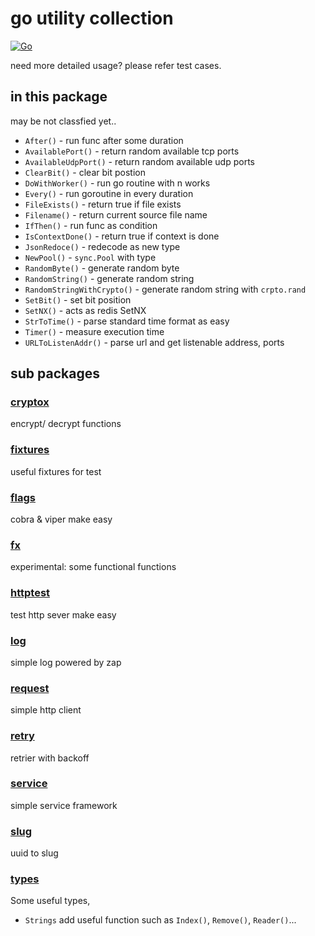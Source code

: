 # go utility collection

[![Go](https://github.com/whitekid/goxp/actions/workflows/go.yml/badge.svg)](https://github.com/whitekid/goxp/actions/workflows/go.yml)

need more detailed usage? please refer test cases.

## in this package

may be not classfied yet..

- `After()` - run func after some duration
- `AvailablePort()` - return random available tcp ports
- `AvailableUdpPort()` - return random available udp ports
- `ClearBit()` - clear bit postion
- `DoWithWorker()` - run go routine with n works
- `Every()` - run goroutine in every duration
- `FileExists()` - return true if file exists
- `Filename()` - return current source file name
- `IfThen()` - run func as condition
- `IsContextDone()` - return true if context is done
- `JsonRedoce()` - redecode as new type
- `NewPool()` - `sync.Pool` with type
- `RandomByte()` - generate random byte
- `RandomString()` - generate random string
- `RandomStringWithCrypto()` - generate random string with `crpto.rand`
- `SetBit()` - set bit position
- `SetNX()` - acts as redis SetNX
- `StrToTime()` - parse standard time format as easy
- `Timer()` - measure execution time
- `URLToListenAddr()` - parse url and get listenable address, ports

## sub packages

### [cryptox](cryptox)

encrypt/ decrypt functions

### [fixtures](fixtures)

useful fixtures for test

### [flags](flags)

cobra & viper make easy

### [fx](fx)

experimental: some functional functions

### [httptest](httptest)

test http sever make easy

### [log](log)

simple log powered by zap

### [request](request)

simple http client

### [retry](retry)

retrier with backoff

### [service](service)

simple service framework

### [slug](slug)

uuid to slug

### [types](types)

Some useful types,

- `Strings` add useful function such as `Index()`, `Remove()`, `Reader()`...
